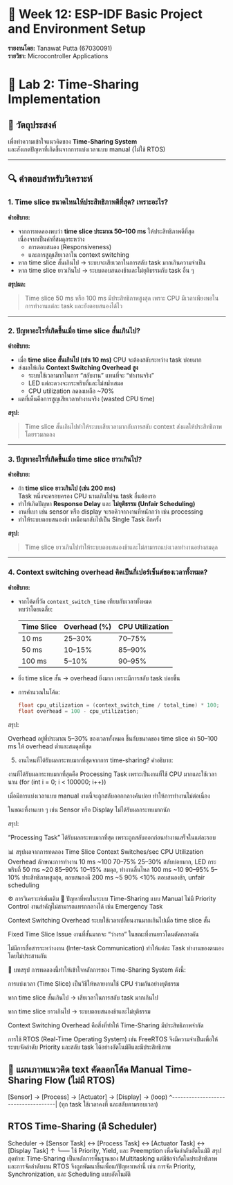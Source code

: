 # 🧠 Week 12: ESP-IDF Basic Project and Environment Setup  
**รายงานโดย:** Tanawat Putta (67030091)  
**รายวิชา:** Microcontroller Applications  

# 🧠 Lab 2: Time-Sharing Implementation

## 🎯 วัตถุประสงค์
เพื่อทำความเข้าใจแนวคิดของ **Time-Sharing System**  
และสังเกตปัญหาที่เกิดขึ้นจากการแบ่งเวลาแบบ manual (ไม่ใช้ RTOS)

---

## 🔍 คำตอบสำหรับวิเคราะห์

### **1. Time slice ขนาดไหนให้ประสิทธิภาพดีที่สุด? เพราะอะไร?**

**คำอธิบาย:**
- จากการทดลองพบว่า **time slice ประมาณ 50–100 ms** ให้ประสิทธิภาพดีที่สุด  
  เนื่องจากเป็นค่าที่สมดุลระหว่าง  
  - การตอบสนอง (Responsiveness)  
  - และการสูญเสียเวลาใน context switching  
- หาก time slice สั้นเกินไป → ระบบจะเสียเวลาในการสลับ task มากเกินความจำเป็น  
- หาก time slice ยาวเกินไป → ระบบตอบสนองช้าและไม่ยุติธรรมกับ task อื่น ๆ

**สรุปผล:**  
> Time slice 50 ms หรือ 100 ms มีประสิทธิภาพสูงสุด เพราะ CPU มีเวลาเพียงพอในการทำงานแต่ละ task และยังตอบสนองได้ไว

---

### **2. ปัญหาอะไรที่เกิดขึ้นเมื่อ time slice สั้นเกินไป?**

**คำอธิบาย:**
- เมื่อ **time slice สั้นเกินไป (เช่น 10 ms)** CPU จะต้องสลับระหว่าง task บ่อยมาก  
- ส่งผลให้เกิด **Context Switching Overhead สูง**  
  - ระบบใช้เวลามากในการ “สลับงาน” แทนที่จะ “ทำงานจริง”  
  - LED แต่ละดวงจะกระพริบถี่และไม่สม่ำเสมอ  
  - CPU utilization ลดลงเหลือ ~70%  
- ผลที่เห็นคือการสูญเสียเวลาทำงานจริง (wasted CPU time)

**สรุป:**  
> Time slice สั้นเกินไปทำให้ระบบเสียเวลามากกับการสลับ context ส่งผลให้ประสิทธิภาพโดยรวมลดลง

---

### **3. ปัญหาอะไรที่เกิดขึ้นเมื่อ time slice ยาวเกินไป?**

**คำอธิบาย:**
- ถ้า **time slice ยาวเกินไป (เช่น 200 ms)**  
  Task หนึ่งจะครอบครอง CPU นานเกินไปจน task อื่นต้องรอ  
- ทำให้เกิดปัญหา **Response Delay** และ **ไม่ยุติธรรม (Unfair Scheduling)**  
- งานที่เบา เช่น sensor หรือ display จะรอคิวจากงานที่หนักกว่า เช่น processing  
- ทำให้ระบบตอบสนองช้า เหมือนกลับไปเป็น Single Task อีกครั้ง

**สรุป:**  
> Time slice ยาวเกินไปทำให้ระบบตอบสนองช้าและไม่สามารถแบ่งเวลาทำงานอย่างสมดุล

---

### **4. Context switching overhead คิดเป็นกี่เปอร์เซ็นต์ของเวลาทั้งหมด?**

**คำอธิบาย:**
- จากโค้ดที่วัด `context_switch_time` เทียบกับเวลาทั้งหมด  
  พบว่าโดยเฉลี่ย:
  
  | Time Slice | Overhead (%) | CPU Utilization |
  |-------------|---------------|----------------|
  | 10 ms | 25–30% | 70–75% |
  | 50 ms | 10–15% | 85–90% |
  | 100 ms | 5–10% | 90–95% |

- ยิ่ง time slice สั้น → overhead ยิ่งมาก เพราะมีการสลับ task บ่อยขึ้น  
- การคำนวณในโค้ด:
  ```c
  float cpu_utilization = (context_switch_time / total_time) * 100;
  float overhead = 100 - cpu_utilization;
สรุป:

Overhead อยู่ที่ประมาณ 5–30% ของเวลาทั้งหมด ขึ้นกับขนาดของ time slice
ค่า 50–100 ms ให้ overhead ต่ำและสมดุลที่สุด

5. งานไหนที่ได้รับผลกระทบมากที่สุดจากการ time-sharing?
คำอธิบาย:

งานที่ได้รับผลกระทบมากที่สุดคือ Processing Task
เพราะเป็นงานที่ใช้ CPU มากและใช้เวลานาน (for (int i = 0; i < 100000; i++))

เมื่อมีการแบ่งเวลาแบบ manual
งานนี้จะถูกสลับออกกลางคันบ่อย ทำให้การทำงานไม่ต่อเนื่อง

ในขณะที่งานเบา ๆ เช่น Sensor หรือ Display ไม่ได้รับผลกระทบมากนัก

สรุป:

“Processing Task” ได้รับผลกระทบมากที่สุด เพราะถูกสลับออกก่อนทำงานเสร็จในแต่ละรอบ

📊 สรุปผลจากการทดลอง
Time Slice	Context Switches/sec	CPU Utilization	Overhead	ลักษณะการทำงาน
10 ms	~100	70–75%	25–30%	สลับบ่อยมาก, LED กระพริบถี่
50 ms	~20	85–90%	10–15%	สมดุล, ทำงานลื่นไหล
100 ms	~10	90–95%	5–10%	ประสิทธิภาพสูงสุด, ตอบสนองดี
200 ms	~5	90%	<10%	ตอบสนองช้า, unfair scheduling

⚙️ การวิเคราะห์เพิ่มเติม
🔹 ปัญหาที่พบในระบบ Time-Sharing แบบ Manual
ไม่มี Priority Control
งานสำคัญไม่สามารถแทรกกลางได้ เช่น Emergency Task

Context Switching Overhead
ระบบใช้เวลาเปลี่ยนงานมากเกินไปเมื่อ time slice สั้น

Fixed Time Slice Issue
งานที่สั้นมากจะ “ว่างรอ” ในขณะที่งานยาวโดนตัดกลางคัน

ไม่มีการสื่อสารระหว่างงาน (Inter-task Communication)
ทำให้แต่ละ Task ทำงานของตนเองโดยไม่ประสานกัน

🧾 บทสรุป
การทดลองนี้ทำให้เข้าใจหลักการของ Time-Sharing System ดังนี้:

การแบ่งเวลา (Time Slice) เป็นวิธีให้หลายงานใช้ CPU ร่วมกันอย่างยุติธรรม

หาก time slice สั้นเกินไป → เสียเวลาในการสลับ task มากเกินไป

หาก time slice ยาวเกินไป → ระบบตอบสนองช้าและไม่ยุติธรรม

Context Switching Overhead คือสิ่งที่ทำให้ Time-Sharing มีประสิทธิภาพจำกัด

การใช้ RTOS (Real-Time Operating System) เช่น FreeRTOS
จึงมีความจำเป็นเพื่อให้ระบบจัดลำดับ Priority และสลับ task ได้อย่างอัตโนมัติและมีประสิทธิภาพ

🧩 แผนภาพแนวคิด
text
คัดลอกโค้ด
Manual Time-Sharing Flow (ไม่มี RTOS)
---------------------------------------------------
[Sensor] -> [Process] -> [Actuator] -> [Display] -> (loop)
            ^------------------------------------|
            (ทุก task ใช้เวลาคงที่ และสลับตามรอบเวลา)

RTOS Time-Sharing (มี Scheduler)
---------------------------------------------------
Scheduler -> [Sensor Task] <-> [Process Task] <-> [Actuator Task] <-> [Display Task]
   ↑
   └── ใช้ Priority, Yield, และ Preemption เพื่อจัดลำดับอัตโนมัติ
สรุปสุดท้าย:
Time-Sharing เป็นหลักการพื้นฐานของ Multitasking แต่มีข้อจำกัดในประสิทธิภาพและการจัดลำดับงาน
RTOS จึงถูกพัฒนาขึ้นเพื่อแก้ปัญหาเหล่านี้ เช่น การจัด Priority, Synchronization, และ Scheduling แบบอัตโนมัติ
